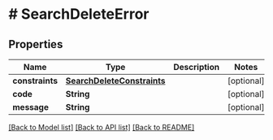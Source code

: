 # # SearchDeleteError


## Properties 


Name | Type | Description | Notes
------------ | ------------- | ------------- | -------------
**constraints**| [**SearchDeleteConstraints**](SearchDeleteConstraints.md) |   | [optional]
**code**| **String** |   | [optional]
**message**| **String** |   | [optional]


[[Back to Model list]](../../README.md#models) [[Back to API list]](../../README.md#endpoints) [[Back to README]](../../README.md)

